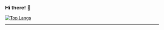 ### Hi there! 👋

[![Top Langs](https://github-readme-stats.vercel.app/api/top-langs/?username=jaehyukpyon&langs_count=8)](https://github.com/anuraghazra/github-readme-stats)
<hr />
